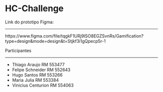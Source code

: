 # HC-Challenge

Link do prototipo Figma:
<hr>
https://www.figma.com/file/tqgkF1URj9ISO8EGZSvnRs/Gamification?type=design&mode=design&t=Stjkf3i1gQpecp5r-1

Participantes 

<hr>

- Thiago Araujo RM 553477
- Felipe Schneider RM 552643
- Hugo Santos RM 553266
- Maria Julia RM 553384
- Vinicius Centurion RM 554063
